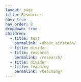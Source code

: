 ```yaml
---
layout: page
title: Resources
nav: true
nav_order: 8
dropdown: true
children:
  - title: test
    permalink: /about_einstein/
  - title: divider
  - title: research
    permalink: /research/
  - title: divider
  - title: teaching
    permalink: /teaching/
---
```

